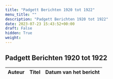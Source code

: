 ```yaml
---
title: "Padgett Berichten 1920 tot 1922"
menu_title: ""
description: "Padgett Berichten 1920 tot 1922"
date: 2023-07-23 15:43:52+00:00
draft: False
hidden: True
weight:
---
```

## Padgett Berichten 1920 tot 1922

**Auteur** | **Titel** | **Datum van het bericht**
---|---|---
